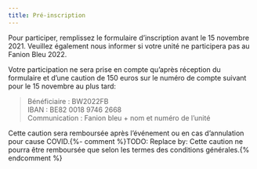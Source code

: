 ```yaml
---
title: Pré-inscription
---
```

Pour participer, remplissez le formulaire d’inscription avant le 15 novembre 2021.
Veuillez également nous informer si votre unité ne participera pas au Fanion Bleu 2022.

Votre participation ne sera prise en compte qu’après réception du formulaire et d’une caution de 150 euros
sur le numéro de compte suivant pour le 15 novembre au plus tard:

> Bénéficiaire : BW2022FB  
> IBAN : BE82 0018 9746 2668  
> Communication : Fanion bleu + nom et numéro de l’unité

Cette caution sera remboursée après l’événement ou en cas d’annulation pour cause COVID.{%- comment %}TODO: Replace by: Cette caution ne pourra être remboursée que selon les termes des conditions générales.{% endcomment %}
